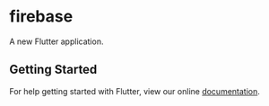 # firebase

A new Flutter application.

## Getting Started

For help getting started with Flutter, view our online
[documentation](https://flutter.io/).
